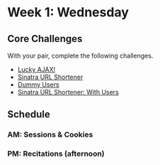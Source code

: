# Week 1: Wednesday

## Core Challenges
With your pair, complete the following challenges.

* [Lucky AJAX!](https://github.com/otters-2014/lucky-ajax-challenge)
* [Sinatra URL Shortener](https://github.com/otters-2014/sinatra-url-shortener-challenge)
* [Dummy Users](https://github.com/otters-2014/dummy-users-challenge)
* [Sinatra URL Shortener: With Users](https://github.com/otters-2014/sinatra-url-shortener-with-users-challenge)


## Schedule
### AM: Sessions & Cookies
### PM: Recitations (afternoon)
